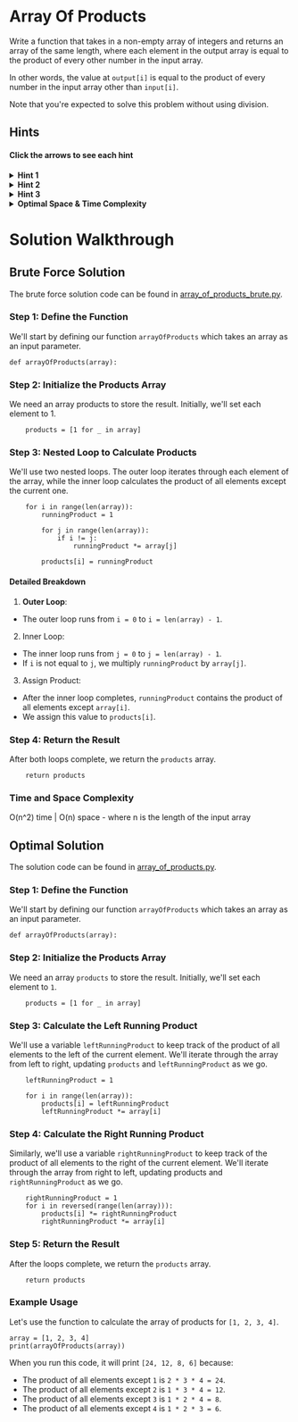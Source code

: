# Array Of Products

Write a function that takes in a non-empty array of integers and returns an array of the same length, where each element in the output array is equal to the product of every other number in the input array.

In other words, the value at `output[i]` is equal to the product of every number in the input array other than `input[i]`.

Note that you're expected to solve this problem without using division.

## Hints

#### Click the arrows to see each hint

<details>
  <summary><b>Hint 1</b></summary>
    Think about the most naive approach to solving this problem. How can we do exactly what the problem wants us to do without focusing at all on time and space complexity?
</details>

<details>
  <summary><b>Hint 2</b></summary>
    Understand how `output[i]` is being calculated. How can we calculate the product of every element other than the one at the current index? Can we do this with just one loop through the input array, or do we have to do multiple loops?
</details>

<details>
  <summary><b>Hint 3</b></summary>
    For each index in the input array, try calculating the product of every element to the left and the product of every element to the right. You can do this with two loops through the array: one from left to right and one from right to left. How can these products help us?
</details>

<details>
  <summary><b>Optimal Space & Time Complexity</b></summary>
    O(n) time | O(n) space - where n is the length of the input array
</details>

# Solution Walkthrough

## Brute Force Solution

The brute force solution code can be found in [array_of_products_brute.py](https://github.com/KellzCodes/python_interview/blob/main/Data-Structures-and-Algorithms/Arrays/Medium-Array-Algorithms/Array-of-Products/array_of_products_brute.py).

### Step 1: Define the Function

We'll start by defining our function `arrayOfProducts` which takes an array as an input parameter.

```
def arrayOfProducts(array):
```

### Step 2: Initialize the Products Array
We need an array products to store the result. Initially, we'll set each element to 1.

```
    products = [1 for _ in array]
```

### Step 3: Nested Loop to Calculate Products

We'll use two nested loops. The outer loop iterates through each element of the array, while the inner loop calculates the product of all elements except the current one.

```
    for i in range(len(array)):
        runningProduct = 1

        for j in range(len(array)):
            if i != j:
                runningProduct *= array[j]

        products[i] = runningProduct
```

#### Detailed Breakdown

1. **Outer Loop**:
- The outer loop runs from `i = 0` to `i = len(array) - 1`.

2. Inner Loop:
- The inner loop runs from `j = 0` to `j = len(array) - 1`.
- If `i` is not equal to `j`, we multiply `runningProduct` by `array[j]`.

3. Assign Product:
- After the inner loop completes, `runningProduct` contains the product of all elements except `array[i]`.
- We assign this value to `products[i]`.

### Step 4: Return the Result

After both loops complete, we return the `products` array.

```
    return products
```

### Time and Space Complexity

O(n^2) time | O(n) space - where n is the length of the input array


## Optimal Solution

The solution code can be found in [array_of_products.py](https://github.com/KellzCodes/python_interview/blob/main/Data-Structures-and-Algorithms/Arrays/Medium-Array-Algorithms/Array-of-Products/array_of_products.py).

### Step 1: Define the Function

We'll start by defining our function `arrayOfProducts` which takes an array as an input parameter.

```
def arrayOfProducts(array):
```

### Step 2: Initialize the Products Array

We need an array `products` to store the result. Initially, we'll set each element to `1`.

```
    products = [1 for _ in array]
```

### Step 3: Calculate the Left Running Product

We'll use a variable `leftRunningProduct` to keep track of the product of all elements to the left of the current element. We'll iterate through the array from left to right, updating `products` and `leftRunningProduct` as we go.

```
    leftRunningProduct = 1
    
    for i in range(len(array)):
        products[i] = leftRunningProduct
        leftRunningProduct *= array[i]
```

### Step 4: Calculate the Right Running Product

Similarly, we'll use a variable `rightRunningProduct` to keep track of the product of all elements to the right of the current element. We'll iterate through the array from right to left, updating products and `rightRunningProduct` as we go.

```
    rightRunningProduct = 1
    for i in reversed(range(len(array))):
        products[i] *= rightRunningProduct
        rightRunningProduct *= array[i]
```

### Step 5: Return the Result

After the loops complete, we return the `products` array.

```
    return products
```

### Example Usage

Let's use the function to calculate the array of products for `[1, 2, 3, 4]`.

```
array = [1, 2, 3, 4]
print(arrayOfProducts(array))
```

When you run this code, it will print `[24, 12, 8, 6]` because:

- The product of all elements except `1` is `2 * 3 * 4 = 24`.
- The product of all elements except `2` is `1 * 3 * 4 = 12`.
- The product of all elements except `3` is `1 * 2 * 4 = 8`.
- The product of all elements except `4` is `1 * 2 * 3 = 6`.

